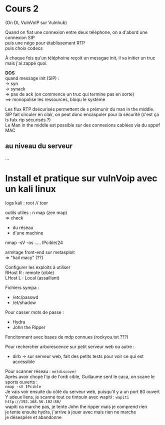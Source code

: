 Cours 2
========================

(On DL VulnVoIP sur Vulnhub)

Quand on fiat une connexion entre deux téléphone, on a d'abord une connexion SIP  
puis une négo pour établissement RTP  
puis choix codecs

À chaque fois qu'un téléphoine reçoit un messgae init, il va initier un truc mais j'ai zappé quoi.


**DOS**  
quand message init (SIP) :  
-> syn  
-> synack  
=> pas de ack (on commence un truc qui termine pas en sorte)  
==> monopolise les ressources, bloqu le système  

Les flux RTP dsécurisés permettent de s prémunir du man in the middle.  
SIP fait circuler en clair, on peut donc encaspuler pour la sécurité (c'est ça ls fulx rtp sécurisés ?)  
Le Man in the middle est possible sur des connexions cablées via du sppof MAC  

## au niveau du serveur
...


# Install et pratique sur vulnVoip avec un kali linux

logs kali : root // toor

outils utiles : 
n map (zen map)  
=> check 

- du réseau 
- d'une machine

nmap -sV -os ..... IPcible/24  

armitage front-end sur metasploit  
=> "hail macy" (??)  

Configurer les exploits à utiliser  
RHost  R : remote (cible)  
LHost  L : Local (assaillant)



Fichiers sympa : 

- /etc/passwd
- /et/shadow

Pour casser mots de passe :

- Hydra 
- John the Ripper

Foncitonnent avec bases de mdp connues (rockyou.txt ???)

Pour rechercher arborescence sur petit serveur web ou autre : 

- dirb -> sur serveur web, fait des petits tests pour  voir ce qui est accessible

Pour scanner réseau : `netdiscover`  
Après avoir chopé l'ip de l'ordi cible, Guillaume sent le caca, on scane le sports ouverts :  
`nmap -sV IPcible`  
Je vais voir ensuite du côté du serveur web, puisqu'il y a un port 80 ouvert  
Y adeux liens, je scanne tout ce tintouin avec wapiti : `wapiti http://192.168.56.102:80/`  
wapiti ca marche pas, je tente John the ripper mais je comprend rien  
je tente ensuite hydra, j'arrive à jouer avec mais rien ne marche  
je désespère et abandonne  